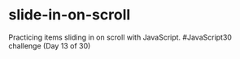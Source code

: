# slide-in-on-scroll
Practicing items sliding in on scroll with JavaScript. #JavaScript30 challenge (Day 13 of 30)
